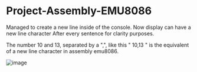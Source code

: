 # Project-Assembly-EMU8086

Managed to create a new line inside of the console. Now display can have a new line character After every sentence for clarity purposes.

The number 10 and 13, separated by a ",", like this " 10,13 " is the equivalent of a new line character in assembly emu8086. 

![image](https://user-images.githubusercontent.com/118793661/235885127-59e28fee-6f38-46c8-90c6-f1f5aeef6930.png)
